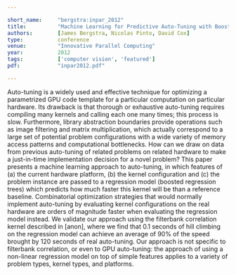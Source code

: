```yaml
---

short_name:     "bergstra:inpar_2012"
title:          "Machine Learning for Predictive Auto-Tuning with Boosted Regression Trees"
authors:        [James Bergstra, Nicolas Pinto, David Cox]
type:           conference
venue:          "Innovative Parallel Computing"
year:           2012
tags:           ['computer vision', 'featured']
pdf:            "inpar2012.pdf"

---
```


Auto-tuning is a widely used and effective technique for optimizing a parametrized GPU code template for a particular computation on particular hardware.  Its drawback is that thorough or exhaustive auto-tuning requires compiling many kernels and calling each one many times; this process is slow.  Furthermore, library abstraction boundaries provide operations such as image filtering and matrix multiplication, which actually correspond to a large set of potential problem configurations with a wide variety of memory access patterns and computational bottlenecks.  How can we draw on data from previous auto-tuning of related problems on related hardware to make a just-in-time implementation decision for a novel problem?  This paper presents a machine learning approach to auto-tuning, in which features of (a) the current hardware platform, (b) the kernel configuration and (c) the problem instance are passed to a regression model (boosted regression trees) which predicts how much faster this kernel will be than a reference baseline.  Combinatorial optimization strategies that would normally implement auto-tuning by evaluating kernel configurations on the real hardware are orders of magnitude faster when evaluating the regression model instead.  We validate our approach using the filterbank correlation kernel described in [anon], where we find that 0.1 seconds of hill climbing on the regression model can achieve an average of 90\% of the speed brought by 120 seconds of real auto-tuning.  Our approach is not specific to filterbank correlation, or even to GPU auto-tuning: the approach of using a non-linear regression model on top of simple features applies to a variety of problem types, kernel types, and platforms.
